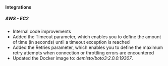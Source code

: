 
#### Integrations
##### AWS - EC2
- Internal code improvements
- Added the Timeout parameter, which enables you to define the amount of time (in seconds)  until a timeout exception is reached
- Added the Retries parameter, which enables you to define the maximum retry attempts when connection or throttling errors
    are encountered
- Updated the Docker image to: *demisto/boto3:2.0.0.19307*.
